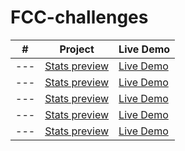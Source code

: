 # FCC-challenges
| # | Project  | Live Demo |
| --- |---|---|
|---| [Stats preview](https://github.com/anri-managadze/FCC-challenges/tree/main/Random-machine)  | [Live Demo](https://anri-managadze.github.io/FCC-challenges/Random-machine/) |
|---| [Stats preview](https://github.com/anri-managadze/FCC-challenges/tree/main/Tribute-Page)  | [Live Demo](https://anri-managadze.github.io/FCC-challenges/Tribute-Page/) |
|---| [Stats preview](https://github.com/anri-managadze/FCC-challenges/tree/main/landing-page)  | [Live Demo](https://anri-managadze.github.io/FCC-challenges/landing-page/) |
|---| [Stats preview](https://github.com/anri-managadze/FCC-challenges/tree/main/survey-form)  | [Live Demo](https://anri-managadze.github.io/FCC-challenges/survey-form/) |
|---| [Stats preview](https://github.com/anri-managadze/FCC-challenges/tree/main/technical)  | [Live Demo](https://anri-managadze.github.io/FCC-challenges/technical/) |

